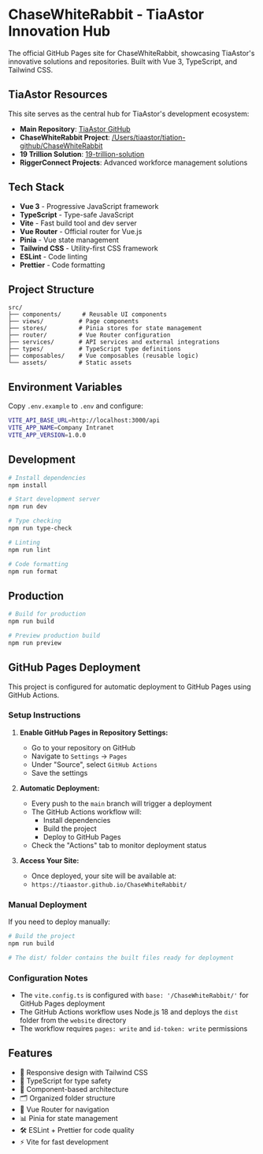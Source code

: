 # ChaseWhiteRabbit - TiaAstor Innovation Hub

The official GitHub Pages site for ChaseWhiteRabbit, showcasing TiaAstor's innovative solutions and repositories. Built with Vue 3, TypeScript, and Tailwind CSS.

## TiaAstor Resources

This site serves as the central hub for TiaAstor's development ecosystem:

- **Main Repository**: [TiaAstor GitHub](https://github.com/TiaAstor)
- **ChaseWhiteRabbit Project**: [/Users/tiaastor/tiation-github/ChaseWhiteRabbit](https://github.com/TiaAstor/ChaseWhiteRabbit)
- **19 Trillion Solution**: [19-trillion-solution](https://github.com/TiaAstor/19-trillion-solution)
- **RiggerConnect Projects**: Advanced workforce management solutions

## Tech Stack

- **Vue 3** - Progressive JavaScript framework
- **TypeScript** - Type-safe JavaScript
- **Vite** - Fast build tool and dev server
- **Vue Router** - Official router for Vue.js
- **Pinia** - Vue state management
- **Tailwind CSS** - Utility-first CSS framework
- **ESLint** - Code linting
- **Prettier** - Code formatting

## Project Structure

```
src/
├── components/      # Reusable UI components
├── views/          # Page components
├── stores/         # Pinia stores for state management
├── router/         # Vue Router configuration
├── services/       # API services and external integrations
├── types/          # TypeScript type definitions
├── composables/    # Vue composables (reusable logic)
└── assets/         # Static assets
```

## Environment Variables

Copy `.env.example` to `.env` and configure:

```bash
VITE_API_BASE_URL=http://localhost:3000/api
VITE_APP_NAME=Company Intranet
VITE_APP_VERSION=1.0.0
```

## Development

```bash
# Install dependencies
npm install

# Start development server
npm run dev

# Type checking
npm run type-check

# Linting
npm run lint

# Code formatting
npm run format
```

## Production

```bash
# Build for production
npm run build

# Preview production build
npm run preview
```

## GitHub Pages Deployment

This project is configured for automatic deployment to GitHub Pages using GitHub Actions.

### Setup Instructions

1. **Enable GitHub Pages in Repository Settings:**
   - Go to your repository on GitHub
   - Navigate to `Settings` → `Pages`
   - Under "Source", select `GitHub Actions`
   - Save the settings

2. **Automatic Deployment:**
   - Every push to the `main` branch will trigger a deployment
   - The GitHub Actions workflow will:
     - Install dependencies
     - Build the project
     - Deploy to GitHub Pages
   - Check the "Actions" tab to monitor deployment status

3. **Access Your Site:**
   - Once deployed, your site will be available at:
   - `https://tiaastor.github.io/ChaseWhiteRabbit/`

### Manual Deployment

If you need to deploy manually:

```bash
# Build the project
npm run build

# The dist/ folder contains the built files ready for deployment
```

### Configuration Notes

- The `vite.config.ts` is configured with `base: '/ChaseWhiteRabbit/'` for GitHub Pages deployment
- The GitHub Actions workflow uses Node.js 18 and deploys the `dist` folder from the `website` directory
- The workflow requires `pages: write` and `id-token: write` permissions

## Features

- 📱 Responsive design with Tailwind CSS
- 🔧 TypeScript for type safety
- 🎨 Component-based architecture
- 🗂️ Organized folder structure
- 🔀 Vue Router for navigation
- 📊 Pinia for state management
- 🛠️ ESLint + Prettier for code quality
- ⚡ Vite for fast development
